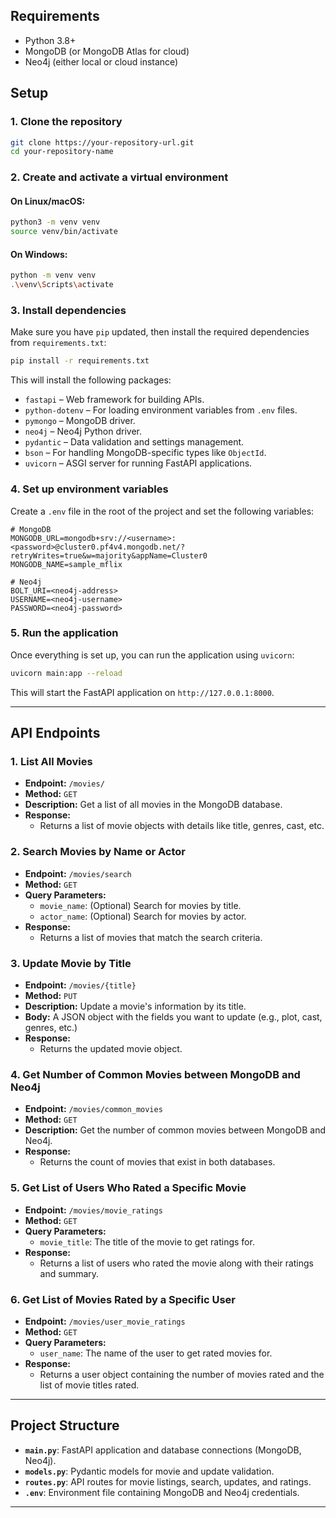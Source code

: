 
## Requirements

- Python 3.8+
- MongoDB (or MongoDB Atlas for cloud)
- Neo4j (either local or cloud instance)

## Setup

### 1. Clone the repository

```bash
git clone https://your-repository-url.git
cd your-repository-name
```

### 2. Create and activate a virtual environment

#### On Linux/macOS:

```bash
python3 -m venv venv
source venv/bin/activate
```

#### On Windows:

```bash
python -m venv venv
.\venv\Scripts\activate
```

### 3. Install dependencies

Make sure you have `pip` updated, then install the required dependencies from `requirements.txt`:

```bash
pip install -r requirements.txt
```

This will install the following packages:

- `fastapi` – Web framework for building APIs.
- `python-dotenv` – For loading environment variables from `.env` files.
- `pymongo` – MongoDB driver.
- `neo4j` – Neo4j Python driver.
- `pydantic` – Data validation and settings management.
- `bson` – For handling MongoDB-specific types like `ObjectId`.
- `uvicorn` – ASGI server for running FastAPI applications.

### 4. Set up environment variables

Create a `.env` file in the root of the project and set the following variables:

```env
# MongoDB
MONGODB_URL=mongodb+srv://<username>:<password>@cluster0.pf4v4.mongodb.net/?retryWrites=true&w=majority&appName=Cluster0
MONGODB_NAME=sample_mflix

# Neo4j
BOLT_URI=<neo4j-address>
USERNAME=<neo4j-username>
PASSWORD=<neo4j-password>
```

### 5. Run the application

Once everything is set up, you can run the application using `uvicorn`:

```bash
uvicorn main:app --reload
```

This will start the FastAPI application on `http://127.0.0.1:8000`.

---

## API Endpoints

### 1. **List All Movies**

- **Endpoint:** `/movies/`
- **Method:** `GET`
- **Description:** Get a list of all movies in the MongoDB database.
- **Response:**
  - Returns a list of movie objects with details like title, genres, cast, etc.

### 2. **Search Movies by Name or Actor**

- **Endpoint:** `/movies/search`
- **Method:** `GET`
- **Query Parameters:**
  - `movie_name`: (Optional) Search for movies by title.
  - `actor_name`: (Optional) Search for movies by actor.
- **Response:**
  - Returns a list of movies that match the search criteria.

### 3. **Update Movie by Title**

- **Endpoint:** `/movies/{title}`
- **Method:** `PUT`
- **Description:** Update a movie's information by its title.
- **Body:** A JSON object with the fields you want to update (e.g., plot, cast, genres, etc.)
- **Response:**
  - Returns the updated movie object.

### 4. **Get Number of Common Movies between MongoDB and Neo4j**

- **Endpoint:** `/movies/common_movies`
- **Method:** `GET`
- **Description:** Get the number of common movies between MongoDB and Neo4j.
- **Response:**
  - Returns the count of movies that exist in both databases.

### 5. **Get List of Users Who Rated a Specific Movie**

- **Endpoint:** `/movies/movie_ratings`
- **Method:** `GET`
- **Query Parameters:**
  - `movie_title`: The title of the movie to get ratings for.
- **Response:**
  - Returns a list of users who rated the movie along with their ratings and summary.

### 6. **Get List of Movies Rated by a Specific User**

- **Endpoint:** `/movies/user_movie_ratings`
- **Method:** `GET`
- **Query Parameters:**
  - `user_name`: The name of the user to get rated movies for.
- **Response:**
  - Returns a user object containing the number of movies rated and the list of movie titles rated.

---

## Project Structure

- **`main.py`**: FastAPI application and database connections (MongoDB, Neo4j).
- **`models.py`**: Pydantic models for movie and update validation.
- **`routes.py`**: API routes for movie listings, search, updates, and ratings.
- **`.env`**: Environment file containing MongoDB and Neo4j credentials.

---

